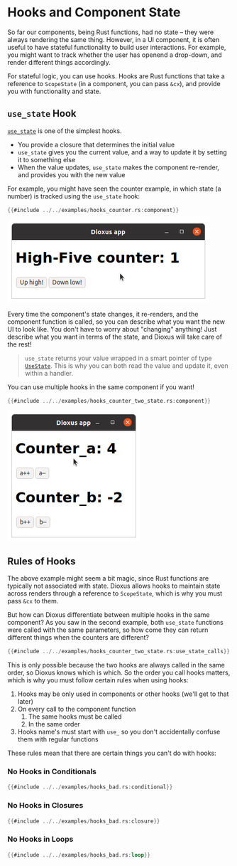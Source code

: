 # Hooks and Component State

So far our components, being Rust functions, had no state – they were always rendering the same thing. However, in a UI component, it is often useful to have stateful functionality to build user interactions. For example, you might want to track whether the user has openend a drop-down, and render different things accordingly.

For stateful logic, you can use hooks. Hooks are Rust functions that take a reference to `ScopeState` (in a component, you can pass `&cx`), and provide you with functionality and state. 

## `use_state` Hook

[`use_state`](https://docs.rs/dioxus/latest/dioxus/hooks/fn.use_state.html) is one of the simplest hooks.

- You provide a closure that determines the initial value
- `use_state` gives you the current value, and a way to update it by setting it to something else
- When the value updates, `use_state` makes the component re-render, and provides you with the new value

For example, you might have seen the counter example, in which state (a number) is tracked using the `use_state` hook:

```rust
{{#include ../../examples/hooks_counter.rs:component}}
```
![Screenshot: counter app](./images/counter.png)

Every time the component's state changes, it re-renders, and the component function is called, so you can describe what you want the new UI to look like. You don't have to worry about "changing" anything! Just describe what you want in terms of the state, and Dioxus will take care of the rest!

> `use_state` returns your value wrapped in a smart pointer of type [`UseState`](https://docs.rs/dioxus/latest/dioxus/hooks/struct.UseState.html). This is why you can both read the value and update it, even within a handler.

You can use multiple hooks in the same component if you want!

```rust
{{#include ../../examples/hooks_counter_two_state.rs:component}}
```
![Screenshot: app with two counters](./images/counter_two_state.png)

## Rules of Hooks

The above example might seem a bit magic, since Rust functions are typically not associated with state. Dioxus allows hooks to maintain state across renders through a reference to `ScopeState`, which is why you must pass `&cx` to them.

But how can Dioxus differentiate between multiple hooks in the same component? As you saw in the second example, both `use_state` functions were called with the same parameters, so how come they can return different things when the counters are different?

```rust
{{#include ../../examples/hooks_counter_two_state.rs:use_state_calls}}
```

This is only possible because the two hooks are always called in the same order, so Dioxus knows which is which. So the order you call hooks matters, which is why you must follow certain rules when using hooks:

1. Hooks may be only used in components or other hooks (we'll get to that later)
2. On every call to the component function
   1. The same hooks must be called
   2. In the same order
3. Hooks name's must start with `use_` so you don't accidentally confuse them with regular functions

These rules mean that there are certain things you can't do with hooks:

### No Hooks in Conditionals
```rust
{{#include ../../examples/hooks_bad.rs:conditional}}
```

### No Hooks in Closures
```rust
{{#include ../../examples/hooks_bad.rs:closure}}
```

### No Hooks in Loops
```rust
{{#include ../../examples/hooks_bad.rs:loop}}
```


